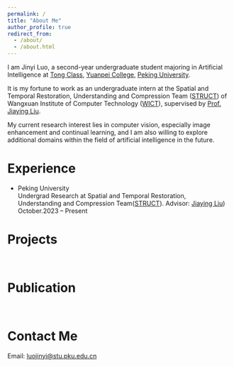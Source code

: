 ```yaml
---
permalink: /
title: "About Me"
author_profile: true
redirect_from: 
  - /about/
  - /about.html
---
```


I am Jinyi Luo, a second-year undergraduate student majoring in Artificial Intelligence at [Tong Class](https://tongclass.ac.cn/), [Yuanpei College](https://yuanpei.pku.edu.cn/en/), [Peking University](https://www.pku.edu.cn/).

It is my fortune to work as an undergraduate intern at the Spatial and Temporal Restoration, Understanding and Compression Team ([STRUCT](http://39.96.165.147/struct.html)) of Wangxuan Institute of Computer Technology ([WICT](https://www.icst.pku.edu.cn/)), supervised by [Prof. Jiaying Liu](http://39.96.165.147/people/liujiaying.html).

My current research interest lies in computer vision, especially image enhancement and continual learning, and I am also willing to explore additional domains within the field of artificial intelligence in the future.


Experience
======
- Peking University<br>
  Undergrad Research at Spatial and Temporal Restoration, Understanding and Compression Team([STRUCT](http://39.96.165.147/struct.html)). Advisor: [Jiaying Liu](http://39.96.165.147/people/liujiaying.html))<br>
  October.2023 – Present


Projects
======
<br>

Publication
======
<br>

Contact Me
======
Email: luojinyi@stu.pku.edu.cn




